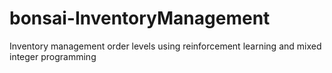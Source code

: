 # bonsai-InventoryManagement
Inventory management order levels using reinforcement learning and mixed integer programming 
